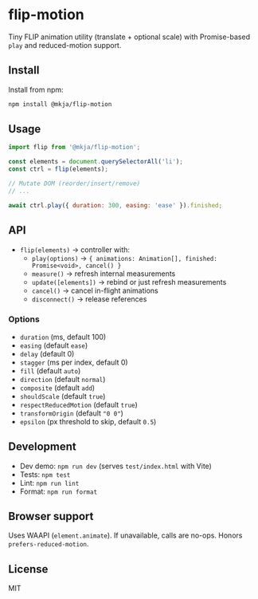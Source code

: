 # flip-motion

Tiny FLIP animation utility (translate + optional scale) with Promise-based `play` and reduced-motion support.

## Install

Install from npm:

```bash
npm install @mkja/flip-motion
```

## Usage

```js
import flip from '@mkja/flip-motion';

const elements = document.querySelectorAll('li');
const ctrl = flip(elements);

// Mutate DOM (reorder/insert/remove)
// ...

await ctrl.play({ duration: 300, easing: 'ease' }).finished;
```

## API

- `flip(elements)` → controller with:
  - `play(options)` → `{ animations: Animation[], finished: Promise<void>, cancel() }`
  - `measure()` → refresh internal measurements
  - `update([elements])` → rebind or just refresh measurements
  - `cancel()` → cancel in-flight animations
  - `disconnect()` → release references

### Options

- `duration` (ms, default 100)
- `easing` (default `ease`)
- `delay` (default 0)
- `stagger` (ms per index, default 0)
- `fill` (default `auto`)
- `direction` (default `normal`)
- `composite` (default `add`)
- `shouldScale` (default `true`)
- `respectReducedMotion` (default `true`)
- `transformOrigin` (default `"0 0"`)
- `epsilon` (px threshold to skip, default `0.5`)

## Development

- Dev demo: `npm run dev` (serves `test/index.html` with Vite)
- Tests: `npm test`
- Lint: `npm run lint`
- Format: `npm run format`

## Browser support

Uses WAAPI (`element.animate`). If unavailable, calls are no-ops. Honors `prefers-reduced-motion`.

## License

MIT